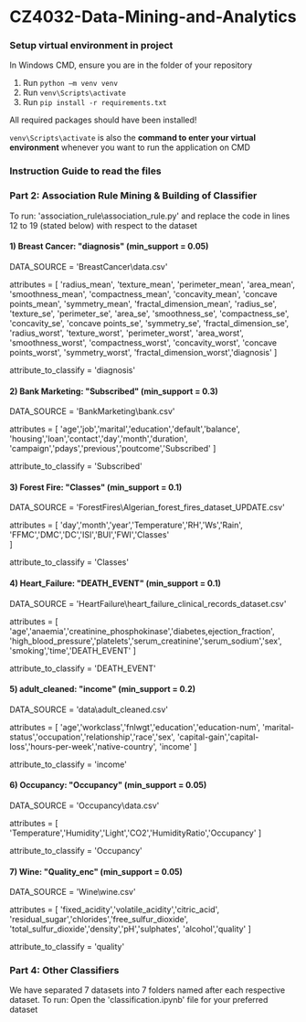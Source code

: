 # CZ4032-Data-Mining-and-Analytics

### Setup virtual environment in project

In Windows CMD, ensure you are in the folder of your repository

1. Run `python –m venv venv`
2. Run `venv\Scripts\activate` 
3. Run `pip install -r requirements.txt`

All required packages should have been installed!

`venv\Scripts\activate` is also the <b>command to enter your virtual environment</b> whenever you want to run the application on CMD


### Instruction Guide to read the files

### Part 2: Association Rule Mining & Building of Classifier

To run: 'association_rule\association_rule.py' and replace the code in lines 12 to 19 (stated below) with respect to the dataset

#### 1) Breast Cancer: "diagnosis" (min_support = 0.05)

DATA_SOURCE = 'BreastCancer\data.csv'

attributes = [
'radius_mean', 'texture_mean', 'perimeter_mean', 'area_mean',
'smoothness_mean', 'compactness_mean', 'concavity_mean',
'concave points_mean', 'symmetry_mean', 'fractal_dimension_mean',
'radius_se', 'texture_se', 'perimeter_se', 'area_se', 'smoothness_se',
'compactness_se', 'concavity_se', 'concave points_se', 'symmetry_se',
'fractal_dimension_se', 'radius_worst', 'texture_worst', 'perimeter_worst',
'area_worst', 'smoothness_worst', 'compactness_worst', 'concavity_worst',
'concave points_worst', 'symmetry_worst', 'fractal_dimension_worst','diagnosis'
]

attribute_to_classify = 'diagnosis'

#### 2) Bank Marketing: "Subscribed" (min_support = 0.3)

DATA_SOURCE = 'BankMarketing\bank.csv'

attributes = [
'age','job','marital','education','default','balance',
'housing','loan','contact','day','month','duration',
'campaign','pdays','previous','poutcome','Subscribed'
]

attribute_to_classify = 'Subscribed'

#### 3) Forest Fire: "Classes" (min_support = 0.1)

DATA_SOURCE = 'ForestFires\Algerian_forest_fires_dataset_UPDATE.csv'

attributes = [
'day','month','year','Temperature','RH','Ws','Rain',
'FFMC','DMC','DC','ISI','BUI','FWI','Classes'  
]

attribute_to_classify = 'Classes'

#### 4) Heart_Failure: "DEATH_EVENT" (min_support = 0.1)

DATA_SOURCE = 'HeartFailure\heart_failure_clinical_records_dataset.csv'

attributes = [
'age','anaemia','creatinine_phosphokinase','diabetes,ejection_fraction',
'high_blood_pressure','platelets','serum_creatinine','serum_sodium','sex',
'smoking','time','DEATH_EVENT'
]

attribute_to_classify = 'DEATH_EVENT'

#### 5) adult_cleaned: "income" (min_support = 0.2)

DATA_SOURCE = 'data\adult_cleaned.csv'

attributes = [
'age','workclass','fnlwgt','education','education-num',
'marital-status','occupation','relationship','race','sex',
'capital-gain','capital-loss','hours-per-week','native-country',
'income'
]

attribute_to_classify = 'income'

#### 6) Occupancy: "Occupancy" (min_support = 0.05)

DATA_SOURCE = 'Occupancy\data.csv'

attributes = [
'Temperature','Humidity','Light','CO2','HumidityRatio','Occupancy'
]

attribute_to_classify = 'Occupancy'

#### 7) Wine: "Quality_enc" (min_support = 0.05)

DATA_SOURCE = 'Wine\wine.csv'

attributes = [
'fixed_acidity','volatile_acidity','citric_acid',
'residual_sugar','chlorides','free_sulfur_dioxide',
'total_sulfur_dioxide','density','pH','sulphates',
'alcohol','quality'
]

attribute_to_classify = 'quality'

### Part 4: Other Classifiers

We have separated 7 datasets into 7 folders named after each respective dataset.
To run: Open the 'classification.ipynb' file for your preferred dataset

